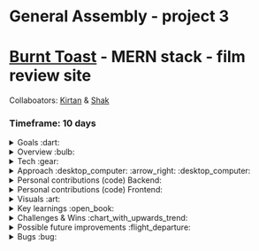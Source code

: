 # General Assembly - project 3
# [Burnt Toast](http://burnt-toast-ga.herokuapp.com/) - MERN stack - film review site

Collaboators: [Kirtan](https://github.com/kirtanp8) & [Shak](https://github.com/Shak-H)

### Timeframe: 10 days

<details>
  <summary>Goals :dart:</summary>
  <p>In the teams of three we’ve assigned you, build a full stack application.</p>
  <p>Use MERN stack - MongoDB, Express, React.js & Node.</p>
  <p>Include CRUD operations.</p>
  <p>For a challenge - include Authentication.</p>
  <p>Use SASS for styling</p>
  <p>For a challenge include one or more dependencies for React libraries</p>
  <p>It can be a direct clone of, or inspired by, an existing website.</p>
  <p>Make wireframes as well as a written plan in order for us to sign you off.</p>
</details>

<details>
  <summary>Overview :bulb:</summary>
  <p>Movie review website, on some level modeled after Rotten Tomatoes.</p>
  <p>Fully functional MERN stack application.</p>
  <p>CRUD operations - create, view, update and delete films on the database. </p>
  <p>+ Rate films others have posted.</p>
  <p>+ Add comments and ‘Like’ comments on particular films.</p>
  <p>Includes Authentication (Register / Login & perform restricted actions when logged in)</p>
  <p>Consistent styling throughout, achieved mainly with SASS.</p>
  <p>
    Two React libraries utilised - React-Reveal for some subtle animations and React-Bootstrap for some component styling, including a carousel that displays all       movies in the database (including new additions)
  </p>
  <p>Responsive design (works on a range of screen sizes)</p>
</details>

<details>
  <summary>Tech :gear:</summary>
  <ul>
    <li>
      <details>
        <summary>Frontend - React & Sass - 50% :</summary>
        <ul>
          <li>The client facing APP.</li>
          <liComponents of all shapes and sizes for getting and displaying data.></li>
          <li>Helper functions (configurable blueprints for sending requests).</li>
          <li>Various pages on which components are rendered.</li>
          <li>Index.js where the client facing app is injected into the document root (an HTML file).</li>
          <li>Positioning, fonts & colouring.</li>
          <li>Responsive design (media queries).</li>
        </ul>
      </details>
    </li>
    <li>
      <details>
        <summary>Backend (JavaScript / MongoDB / Express / Node) 50% :</summary>
        <ul>
          <li>Configuration (the environment, the routes (endpoints) & secure routes</li>
          <li>Controllers (functions which handle incoming requests)</li>
          <li>Models - Exported schemas for data which will be added - this includes any relationships (embedded and reference relationships)</li>
          <li>db - contains data and seeds.</li>
        </ul>
      </details>
    </li>
  </ul>
</details>

<details>
  <summary>Approach :desktop_computer: :arrow_right: :desktop_computer:</summary>
  <div>
    <h3>Beginning - planning :</h3>
    <p>
      Immediately we set up a Trello board. We started with written plans for the front and backend respectively.
      <ul>
        <li>
          Backend plan: we listed the necessary schemas, controllers, routes, secure routes and described the index, environment and database we would be building.
        </li>
        <li>
          Frontend plan: we described the project, components and pages. - we also used wireframes as a visual aid and included those in the Trello board.
        </li>
      </ul>
    </p>
    <p>We then added three lists - ‘to do’, ‘in progress’, ‘done’ - in order to track progress.</p>
    <p>
      Once we had established the mongo database it was time to begin work on the backend code, starting with the environment & index - closely following the notes       we made during the previous segment of the course.
    </p>
    <p>
      We built the models we felt were necessary to deliver and MVP and established the required relationships. - My Teammate Shak largely took ownership over             this step as he was keen to practice it. 
    </p>
    <p>
      We then began writing controllers and routes simultaneously and testing them using Insomnia (analogous to postman which you also may be familiar with).             Testing in this way allows us to ensure our requests, our routes and our controllers are fully functional before starting work on the front end.
    </p>
    <p>
      We began work on the frontend once we were able to make the fundamental requests and get the appropriate errors returned if we did not provide a valid               authorization token. These specified requests were as follows: 
      <ul>
        <li>
          (POST) Register a user, Login, get the user data, add a movie to the database, (GET) get the data for one or all of the movies, (PUT) edit a movie,                 (DELETE) delete a movie.
        </li>
      </ul>
    </p>
  </div>
  <div>     
    <h3>Middle - bulk of the project :</h3>
    <p>
      Just before we began work on the frontend, an update was made to the react-router-dom architecture, which introduced a bonus challenge - to correctly               implement the new system we were unfamiliar with.
    </p>
    <p>
      We created a ‘helpers’ folder containing configurable callback functions for making our requests. In this way your request functions can all be located             and edited fairly easily if necessary down the line.
    </p>
    <p>
      Our thorough plan gave us a clear overview of the pages and components we would have to build for our MVP and we made quick progress with those -                   building out things like the navigation bar and the footer which would be seen on every page - then the register and login form which we used to retest             our requests and routes, successfully.
    </p>
    <p>
      The home page (carousel of movies within the database which is updated live) was challenging and I took ownership over that component, having worked               with the react bootstrap library in the past. 
    </p>
    <p>
      My Teammate Kirtan built a brilliant search bar system, utilising what he’d learned on his previous project.
    </p>
    <p>
      Building out things like the ‘movies’ page felt easy and went smoothly overall.
    </p>
  </div>
  <div>
    <h3>End - polishing & testing :</h3>
      <p>
        The later stages of the process involved adding to the backend. Shak and I worked out what kind of schemas and relationships we would need to allow a               logged in user the ability to comment on a movie and like existing comments. 
        <img src=https://user-images.githubusercontent.com/89402596/149163175-9747ba59-20d5-4359-97da-ef079aebd727.png />
      </p>
      <p>
        We had to write complex controllers for those operations, testing them on insomnia. Writing the controllers for liking and unliking a comment on a film             was especially challenging, grappling with the logic until It worked on insomnia was a satisfying process. - I took ownership over this logic.
        <img src=https://user-images.githubusercontent.com/89402596/149163006-10c58fb4-1456-4cfb-b9d7-8137572249fa.png />
      </p>
      <p>
        I then began work on the front end, which turned out to be even more challenging funnily enough. I was able to make the commenting system work in time             for the presentation but the like / unlike system still needed some small tweaks. - I felt there was room for improvement. 
      </p>
      <p>
        We then styled the project, finding fonts, a logo, and a color scheme that we felt suited the project. I took ownership over much of this stage of the             process. I found and implemented a second React library called react-reveal, which allowed me to include simple animations on all of the sites forms,               giving the site a slightly more dynamic feel. 
      </p>
  </div>
</details>

<details>
  <summary>Personal contributions (code) Backend:</summary>
  <p>Models - Embedded relationship within an embedded relationship</p>
  <img src=https://user-images.githubusercontent.com/89402596/149164171-fd62b783-5fb6-4312-9e3c-63f16f4af8c8.png />
  <p>Controllers - Add or delete a film rating</p>
  <img src=https://user-images.githubusercontent.com/89402596/149163897-88bff672-c882-4bc4-b35f-79822c9b5b32.png />
  <p>Controllers - Like an existing comment:</p>
  <img src=https://user-images.githubusercontent.com/89402596/149163671-3cb63059-1683-40b6-8846-0c87cf731905.png />
</details>

<details>
  <summary>Personal contributions (code) Frontend:</summary>
  <p>'helpers' - exported functions for making requests: </p>
  <img src=https://user-images.githubusercontent.com/89402596/149167174-2d9a1477-d0a3-428f-92e3-603269073dab.png />
  <br>
  <img src=https://user-images.githubusercontent.com/89402596/149167680-629b7dd0-74fd-4117-b680-afa2a16efc23.png />
  <p>
    Building a Carousel of all movies in the database at any given time. -- To do this make a request for all films in the database saving them to a stateful variable assigned an array of objects (films) -> map over this array of films -> create an instance of a 'Slide' component passing the individual film object as React props
  </p>
  <img src=https://user-images.githubusercontent.com/89402596/149164991-81944899-56b6-4c81-af85-50eb36e8b1b1.png />
</details>

<details>
  <summary>Visuals :art:</summary>
  <p>Homepage :</p>
  <img src=https://user-images.githubusercontent.com/89402596/148926456-b9cdac8c-4c9d-413a-8e50-b6dc8bad171d.png />
  <p>View all films :</p>
  <img src=https://user-images.githubusercontent.com/89402596/148926563-8da54d73-2fce-48e3-8526-58cef765d67d.png />
  <p>View one film: </p>
  <img src=https://user-images.githubusercontent.com/89402596/148926681-6cb50114-fe97-4359-b5f5-b48506d84d70.png />
  <p>Add a film :</p>
  <img src=https://user-images.githubusercontent.com/89402596/148926730-fe21e5de-aba1-4690-b820-c2ce763f6f5f.png />
  <p>Profile page :</p>
  <img src=https://user-images.githubusercontent.com/89402596/148926800-2fb00561-71fb-4ab8-b4e4-78267df857a9.png />
</details>

<details>
  <summary>Key learnings :open_book:</summary>
  <ul>
    <li>Planning is everything.</li>
    <li>Create and populate a mongo database + working with express and node.</li>
    <li>Adapt when using newly updated architectures (react-router-dom)</li>
    <li>SASS makes for more readable and reusable CSS.</li>
    <li>React Reveal for simple animation of any component.</li>
    <li>Heavily customised react-bootstrap components can cause issues, be sure to allow time to achieve and test the intended effect.</li>
  </ul>
</details>

<details>
  <summary>Challenges & Wins :chart_with_upwards_trend:</summary>
  <ul>
    <li>
      Time management - packing as many features in as possible but making sure they all work effectively, removing the ones I couldn’t polish before                     deadline.
    </li>
    <li>Writing the logic for liking a comment was more complex than it sounds. I am yet to perfect the system.</li>
    <li>Creating working media queries to make an app fully responsive is no joke, this takes time and attention.</li>
    <li>
      Properly implementing useEffect() while working with props and components that instantiate inner components. (When you like a comment on a movie - it should       be updated live and the like button should become an unlike button in that moment, without refreshing the page). 
    </li>
  </ul>
</details>

<details>
  <summary>Possible future improvements :flight_departure:</summary>
  <ul>
    <li>View other users profiles.</li>
    <li>Like button fully functioning + add like button to movies as well as comments.</li>
    <li>More interesting home page (possibly a list of the top-rated movies at that time). </li>
    <li>Improved styling - currently feels clunky and outdated.</li>
    <li>Media queries need considerable work.</li>
    <li>Forms could appear in pop ups instead of on separate pages.</li>
  </ul>
</details>

<details>
  <summary>Bugs :bug:</summary>
    <p>Some of the styling doesn’t work well when resizing the page (text jumps out of buttons and elements are laid on top of eachother)</p>
    <p>The Like button allows you to like a comment more than once.</p>
</details>
